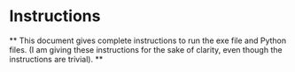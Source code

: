 # Instructions
** This document gives complete instructions to run the exe file and Python
files. (I am giving these instructions for the sake of clarity, even though the
instructions are trivial). **
